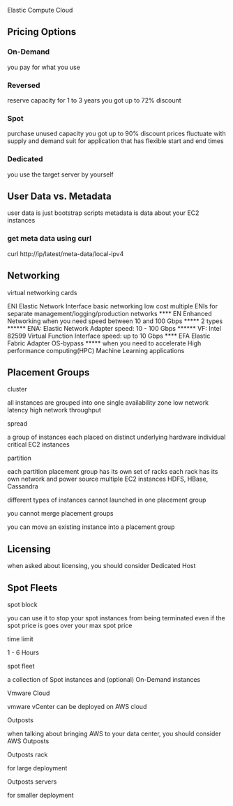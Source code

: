 Elastic Compute Cloud 

## Pricing Options 
### On-Demand 
you pay for what you use 

### Reversed 
reserve capacity for 1 to 3 years you got up to 72% discount 

### Spot 
purchase unused capacity you got up to 90% discount prices fluctuate with supply and demand suit for application that has flexible start and end times 

### Dedicated 
you use the target server by yourself

## User Data vs. Metadata 
user data is just bootstrap scripts 
metadata is data about your EC2 instances

### get meta data using curl 
curl http://ip/latest/meta-data/local-ipv4 

## Networking
virtual networking cards 

ENI Elastic Network Interface basic networking low cost multiple ENIs for separate management/logging/production networks **** EN Enhanced Networking when you need speed between 10 and 100 Gbps ***** 2 types ****** ENA: Elastic Network Adapter speed: 10 - 100 Gbps ****** VF: Intel 82599 Virtual Function Interface speed: up to 10 Gbps **** EFA Elastic Fabric Adapter OS-bypass ***** when you need to accelerate High performance computing(HPC) Machine Learning applications 

## Placement Groups 
cluster 

all instances are grouped into one single availability zone low network latency high network throughput

spread 

a group of instances each placed on distinct underlying hardware individual critical EC2 instances

partition 

each partition placement group has its own set of racks each rack has its own network and power source multiple EC2 instances HDFS, HBase, Cassandra 

different types of instances cannot launched in one placement group 

you cannot merge placement groups 

you can move an existing instance into a placement group 

## Licensing 
when asked about licensing, you should consider Dedicated Host 

## Spot Fleets
spot block 

you can use it to stop your spot instances from being terminated even if the spot price is goes over your max spot price 

time limit 

1 - 6 Hours

spot fleet 

a collection of Spot instances and (optional) On-Demand instances 

Vmware Cloud

vmware vCenter can be deployed on AWS cloud 

Outposts 

when talking about bringing AWS to your data center, you should consider AWS Outposts

Outposts rack

for large deployment

Outposts servers

for smaller deployment